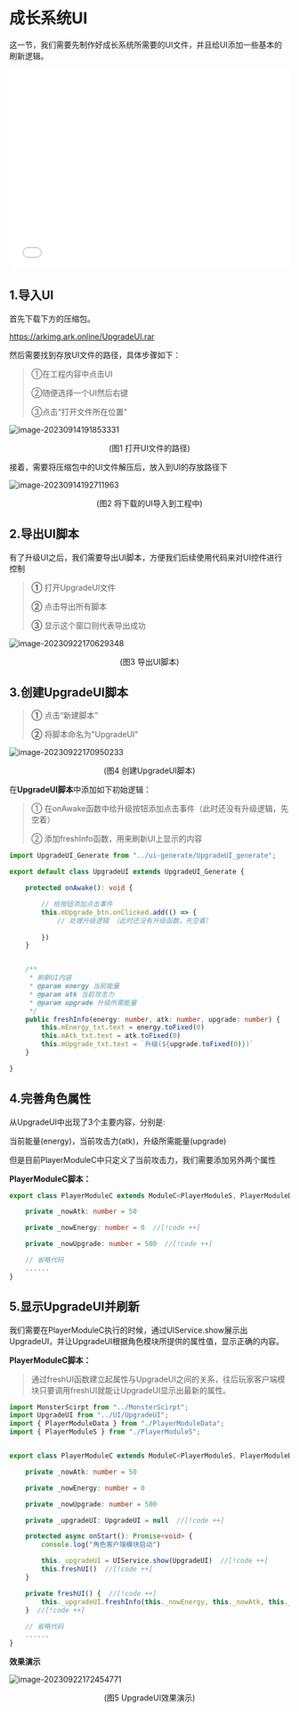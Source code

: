 # 成长系统UI

这一节，我们需要先制作好成长系统所需要的UI文件，并且给UI添加一些基本的刷新逻辑。

<iframe sandbox="allow-scripts allow-downloads allow-same-origin allow-popups allow-presentation allow-forms" frameborder="0" draggable="false" allowfullscreen="" allow="encrypted-media;" referrerpolicy="" aha-samesite="" class="iframe-loaded" src="//player.bilibili.com/player.html?aid=277786891&bvid=BV18c411f7vj&cid=1316720393&p=6&autoplay=0" style="border-radius: 7px; width: 100%; height: 360px;"></iframe>

## 1.导入UI

首先下载下方的压缩包。

https://arkimg.ark.online/UpgradeUI.rar

然后需要找到存放UI文件的路径，具体步骤如下：

> ①在工程内容中点击UI
>
> ②随便选择一个UI然后右键
>
> ③点击“打开文件所在位置”

![image-20230914191853331](https://arkimg.ark.online/image-20230914191853331.webp)

<center>(图1 打开UI文件的路径)</center>

接着，需要将压缩包中的UI文件解压后，放入到UI的存放路径下

![image-20230914192711963](https://arkimg.ark.online/image-20230914192711963.webp)

<center>(图2 将下载的UI导入到工程中)</center>

## 2.导出UI脚本

有了升级UI之后，我们需要导出UI脚本，方便我们后续使用代码来对UI控件进行控制

> **①** 打开UpgradeUI文件
>
> **②** 点击导出所有脚本
>
> **③** 显示这个窗口则代表导出成功

![image-20230922170629348](https://arkimg.ark.online/image-20230922170629348.webp)

<center>(图3 导出UI脚本)</center>

## 3.创建UpgradeUI脚本

> **①** 点击“新建脚本”
>
> **②** 将脚本命名为"UpgradeUI"

![image-20230922170950233](https://arkimg.ark.online/image-20230922170950233.webp)

<center>(图4 创建UpgradeUI脚本)</center>

在**UpgradeUI脚本**中添加如下初始逻辑：

> ① 在onAwake函数中给升级按钮添加点击事件（此时还没有升级逻辑，先空着）
>
> ② 添加freshInfo函数，用来刷新UI上显示的内容

```ts
import UpgradeUI_Generate from "../ui-generate/UpgradeUI_generate";

export default class UpgradeUI extends UpgradeUI_Generate {

    protected onAwake(): void {

        // 给按钮添加点击事件
        this.mUpgrade_btn.onClicked.add(() => {
            // 处理升级逻辑 （此时还没有升级函数，先空着）
            
        })
    }


    /**
     * 刷新UI内容
     * @param energy 当前能量
     * @param atk 当前攻击力
     * @param upgrade 升级所需能量
     */
    public freshInfo(energy: number, atk: number, upgrade: number) {
        this.mEnergy_txt.text = energy.toFixed(0)
        this.mAtk_txt.text = atk.toFixed(0)
        this.mUpgrade_txt.text = `升级(${upgrade.toFixed(0)})`
    }

}
```

## 4.完善角色属性

从UpgradeUI中出现了3个主要内容，分别是:

当前能量(energy)，当前攻击力(atk)，升级所需能量(upgrade)

但是目前PlayerModuleC中只定义了当前攻击力，我们需要添加另外两个属性

**PlayerModuleC脚本：**

```ts
export class PlayerModuleC extends ModuleC<PlayerModuleS, PlayerModuleData>{

    private _nowAtk: number = 50

    private _nowEnergy: number = 0  //[!code ++]

    private _nowUpgrade: number = 500  //[!code ++]

    // 省略代码
    ......
}
```

## 5.显示UpgradeUI并刷新

我们需要在PlayerModuleC执行的时候，通过UIService.show展示出UpgradeUI，并让UpgradeUI根据角色模块所提供的属性值，显示正确的内容。

**PlayerModuleC脚本：**

> 通过freshUI函数建立起属性与UpgradeUI之间的关系，往后玩家客户端模块只要调用freshUI就能让UpgradeUI显示出最新的属性。

```ts
import MonsterScirpt from "../MonsterScirpt";
import UpgradeUI from "../UI/UpgradeUI";
import { PlayerModuleData } from "./PlayerModuleData";
import { PlayerModuleS } from "./PlayerModuleS";


export class PlayerModuleC extends ModuleC<PlayerModuleS, PlayerModuleData>{

    private _nowAtk: number = 50

    private _nowEnergy: number = 0

    private _nowUpgrade: number = 500

    private _upgradeUI: UpgradeUI = null  //[!code ++]

    protected async onStart(): Promise<void> {
        console.log("角色客户端模块启动")

        this._upgradeUI = UIService.show(UpgradeUI)  //[!code ++]
        this.freshUI()  //[!code ++]
    }

    private freshUI() {  //[!code ++]
        this._upgradeUI.freshInfo(this._nowEnergy, this._nowAtk, this._nowUpgrade)  //[!code ++]
    }  //[!code ++]
    
    // 省略代码
    ......
}
```

**效果演示**

![image-20230922172454771](https://arkimg.ark.online/image-20230922172454771.webp)

<center>(图5 UpgradeUI效果演示)</center>